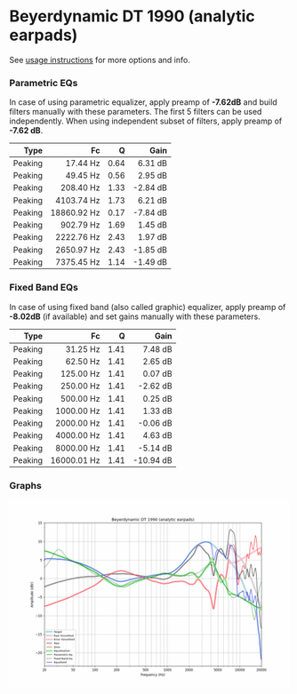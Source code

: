 # Beyerdynamic DT 1990 (analytic earpads)
See [usage instructions](https://github.com/jaakkopasanen/AutoEq#usage) for more options and info.

### Parametric EQs
In case of using parametric equalizer, apply preamp of **-7.62dB** and build filters manually
with these parameters. The first 5 filters can be used independently.
When using independent subset of filters, apply preamp of **-7.62 dB**.

| Type    | Fc          |    Q | Gain     |
|--------:|------------:|-----:|---------:|
| Peaking | 17.44 Hz    | 0.64 | 6.31 dB  |
| Peaking | 49.45 Hz    | 0.56 | 2.95 dB  |
| Peaking | 208.40 Hz   | 1.33 | -2.84 dB |
| Peaking | 4103.74 Hz  | 1.73 | 6.21 dB  |
| Peaking | 18860.92 Hz | 0.17 | -7.84 dB |
| Peaking | 902.79 Hz   | 1.69 | 1.45 dB  |
| Peaking | 2222.76 Hz  | 2.43 | 1.97 dB  |
| Peaking | 2650.97 Hz  | 2.43 | -1.85 dB |
| Peaking | 7375.45 Hz  | 1.14 | -1.49 dB |

### Fixed Band EQs
In case of using fixed band (also called graphic) equalizer, apply preamp of **-8.02dB**
(if available) and set gains manually with these parameters.

| Type    | Fc          |    Q | Gain      |
|--------:|------------:|-----:|----------:|
| Peaking | 31.25 Hz    | 1.41 | 7.48 dB   |
| Peaking | 62.50 Hz    | 1.41 | 2.65 dB   |
| Peaking | 125.00 Hz   | 1.41 | 0.07 dB   |
| Peaking | 250.00 Hz   | 1.41 | -2.62 dB  |
| Peaking | 500.00 Hz   | 1.41 | 0.25 dB   |
| Peaking | 1000.00 Hz  | 1.41 | 1.33 dB   |
| Peaking | 2000.00 Hz  | 1.41 | -0.06 dB  |
| Peaking | 4000.00 Hz  | 1.41 | 4.63 dB   |
| Peaking | 8000.00 Hz  | 1.41 | -5.14 dB  |
| Peaking | 16000.01 Hz | 1.41 | -10.94 dB |

### Graphs
![](./Beyerdynamic%20DT%201990%20(analytic%20earpads).png)